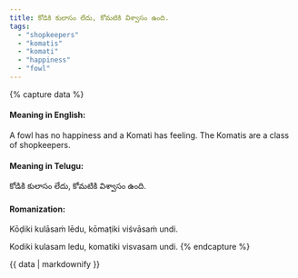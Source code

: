 ```yaml
---
title: కోడికి కులాసం లేదు, కోమటికి విశ్వాసం ఉంది.
tags:
  - "shopkeepers"
  - "komatis"
  - "komati"
  - "happiness"
  - "fowl"
---
```


{% capture data %}
#### Meaning in English:
A fowl has no happiness and a Komati has feeling.
The Komatis are a class of shopkeepers.

#### Meaning in Telugu:
కోడికి కులాసం లేదు, కోమటికి విశ్వాసం ఉంది.

#### Romanization:
Kōḍiki kulāsaṁ lēdu, kōmaṭiki viśvāsaṁ undi.

Kodiki kulasam ledu, komatiki visvasam undi.
{% endcapture %}

{{ data | markdownify }}

